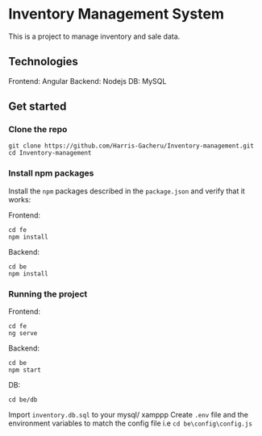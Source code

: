 # Inventory Management System

This is a project to manage inventory and sale data.

## Technologies

Frontend: Angular
Backend: Nodejs
DB: MySQL

## Get started

### Clone the repo

```shell
git clone https://github.com/Harris-Gacheru/Inventory-management.git
cd Inventory-management
```
### Install npm packages

Install the `npm` packages described in the `package.json` and verify that it works:

Frontend: 
```shell
cd fe
npm install
```

Backend: 
```shell
cd be
npm install
```

### Running the project

Frontend: 
```shell
cd fe
ng serve
```

Backend: 
```shell
cd be
npm start
```

DB:
```shell
cd be/db
```

Import `inventory.db.sql` to your mysql/ xamppp
Create `.env` file and the environment variables to match the config file i.e `cd be\config\config.js`